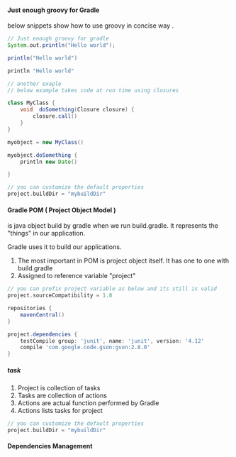 #### Just enough groovy for Gradle

below snippets show how to use groovy in concise way .

```groovy
// Just enough groovy for gradle
System.out.println("Hello world");

println("Hello world")

println "Hello world"

// another exaple
// below example takes code at run time using closures

class MyClass {
    void  doSomething(Closure closure) {
        closure.call()
    }
}

myobject = new MyClass()

myobject.doSomething {
    println new Date()

}

// you can customize the default properties
project.buildDir = "mybuildDir"
```



#### Gradle POM ( Project Object Model )

is java object build by gradle when we run build.gradle. It represents the "things" in our application. 

Gradle uses it to build our applications.



1. The most important in POM is project object itself. It has one to one with build.gradle
2. Assigned to reference variable "project"

```groovy
// you can prefix project variable as below and its still is valid
project.sourceCompatibility = 1.8

repositories {
    mavenCentral()
}

project.dependencies {
    testCompile group: 'junit', name: 'junit', version: '4.12'
    compile 'com.google.code.gson:gson:2.8.0'
}
```



##### task

1. Project is collection of tasks
2. Tasks are collection of actions
3. Actions are actual function performed by Gradle
4. Actions lists tasks for project

```groovy
// you can customize the default properties
project.buildDir = "mybuildDir"
```



#### Dependencies Management





